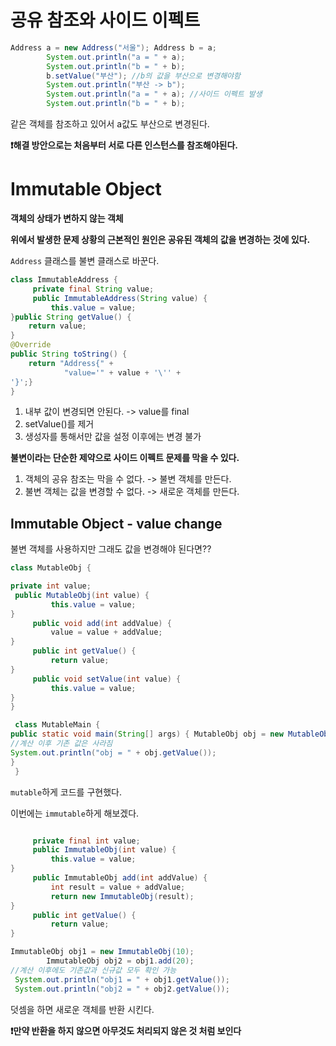 # 공유 참조와 사이드 이펙트

~~~java
Address a = new Address("서울"); Address b = a;
        System.out.println("a = " + a);
        System.out.println("b = " + b);
        b.setValue("부산"); //b의 값을 부산으로 변경해야함 
        System.out.println("부산 -> b"); 
        System.out.println("a = " + a); //사이드 이펙트 발생 
        System.out.println("b = " + b);
~~~

같은 객체를 참조하고 있어서 a값도 부산으로 변경된다. 

**❗️해결 방안으로는 처음부터 서로 다른 인스턴스를 참조해야된다.**


# Immutable Object

**객체의 상태가 변하지 않는 객체**

**위에서 발생한 문제 상황의 근본적인 원인은 공유된 객체의 값을 변경하는 것에 있다.**

`Address` 클래스를 불변 클래스로 바꾼다.

~~~java
class ImmutableAddress {
     private final String value;
     public ImmutableAddress(String value) {
         this.value = value;
}public String getValue() {
    return value;
}
@Override
public String toString() {
    return "Address{" +
            "value='" + value + '\'' +
'}';}
}
~~~
1. 내부 값이 변경되면 안된다. -> value를 final
2. setValue()를 제거
3. 생성자를 통해서만 값을 설정 이후에는 변경 불가

**불변이라는 단순한 제약으로 사이드 이펙트 문제를 막을 수 있다.**

1. 객체의 공유 참조는 막을 수 없다. -> 불변 객체를 만든다.
2. 불변 객체는 값을 변경할 수 없다. -> 새로운 객체를 만든다.


## Immutable Object - value change

불변 객체를 사용하지만 그래도 값을 변경해야 된다면??


~~~java
class MutableObj {

private int value;
 public MutableObj(int value) {
         this.value = value;
}
     public void add(int addValue) {
         value = value + addValue;
}
     public int getValue() {
         return value;
}
     public void setValue(int value) {
         this.value = value;
}
}

 class MutableMain {
public static void main(String[] args) { MutableObj obj = new MutableObj(10); obj.add(20);
//계산 이후 기존 값은 사라짐
System.out.println("obj = " + obj.getValue());
}
 }
~~~

`mutable`하게 코드를 구현했다.


이번에는 `immutable`하게 해보겠다.

~~~java

     private final int value;
     public ImmutableObj(int value) {
         this.value = value;
}
     public ImmutableObj add(int addValue) {
         int result = value + addValue;
         return new ImmutableObj(result);
}
     public int getValue() {
         return value;
}

ImmutableObj obj1 = new ImmutableObj(10);
        ImmutableObj obj2 = obj1.add(20);
//계산 이후에도 기존값과 신규값 모두 확인 가능
 System.out.println("obj1 = " + obj1.getValue()); 
 System.out.println("obj2 = " + obj2.getValue());
~~~

덧셈을 하면 새로운 객체를 반환 시킨다.

**❗️만약 반환을 하지 않으면 아무것도 처리되지 않은 것 처럼 보인다**

